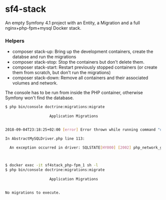 # sf4-stack

An empty Symfony 4.1 project with an Entity, a Migration and a full nginx+php-fpm+mysql Docker stack.


### Helpers

* composer stack-up: Bring up the development containers, create the databse and run the migrations
* composer stack-stop: Stop the containers but don't delete them.
* composer stack-start: Restart previously stopped containers (or create them from scratch, but don't run the migrations)
* composer stack-down: Remove all containers and their associated volumes and network.

The console has to be run from inside the PHP container, otherwise Symfony won't find the database.

```sh
$ php bin/console doctrine:migrations:migrate
                                                              
                    Application Migrations                    
                                                              

2018-09-04T23:18:25+02:00 [error] Error thrown while running command "doctrine:migrations:migrate". Message: "An exception occurred in driver: SQLSTATE[HY000] [2002] php_network_getaddresses: getaddrinfo failed: Name or service not known"

In AbstractMySQLDriver.php line 113:
                                                                                                                             
  An exception occurred in driver: SQLSTATE[HY000] [2002] php_network_getaddresses: getaddrinfo failed: Name or service not known



$ docker exec -it sf4stack_php-fpm_1 sh -l
$ php bin/console doctrine:migrations:migrate
                                                              
                    Application Migrations                    
                                                              

No migrations to execute.
```
